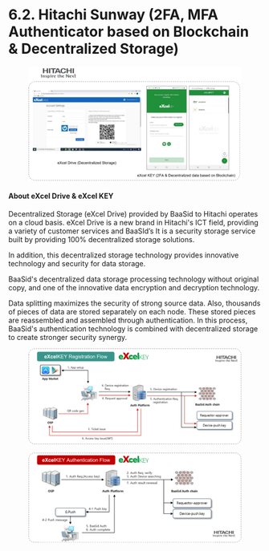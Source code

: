 # 6.2. Hitachi Sunway (2FA, MFA Authenticator based on Blockchain & Decentralized Storage)

<figure><img src="../../.gitbook/assets/img38.png" alt=""><figcaption></figcaption></figure>

#### About eXcel Drive & eXcel KEY

Decentralized Storage (eXcel Drive) provided by BaaSid to Hitachi operates on a cloud basis. eXcel Drive is a new brand in Hitachi's ICT field, providing a variety of customer services and BaaSId’s It is a security storage service built by providing 100% decentralized storage solutions.

In addition, this decentralized storage technology provides innovative technology and security for data storage.

BaaSid's decentralized data storage processing technology without original copy, and one of the innovative data encryption and decryption technology.

Data splitting maximizes the security of strong source data. Also, thousands of pieces of data are stored separately on each node. These stored pieces are reassembled and assembled through authentication. In this process, BaaSid's authentication technology is combined with decentralized storage to create stronger security synergy.

<figure><img src="../../.gitbook/assets/img39.png" alt=""><figcaption></figcaption></figure>

<figure><img src="../../.gitbook/assets/img40.png" alt=""><figcaption></figcaption></figure>
